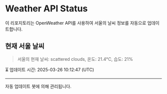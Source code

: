 
# Weather API Status

이 리포지토리는 OpenWeather API를 사용하여 서울의 날씨 정보를 자동으로 업데이트합니다.

## 현재 서울 날씨
> 서울의 현재 날씨: scattered clouds, 온도: 21.4°C, 습도: 21%

⏳ 업데이트 시간: 2025-03-26 10:12:47 (UTC)

---
자동 업데이트 봇에 의해 관리됩니다.
